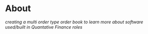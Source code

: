 # About
_creating a multi order type order book to learn more about software used/built in Quantative Finance roles_